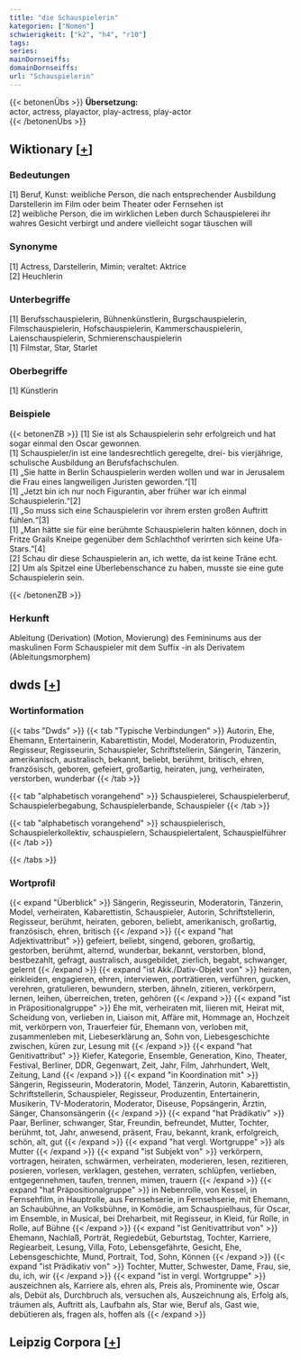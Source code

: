 ```yaml
---
title: "die Schauspielerin"
kategorien: ["Nomen"]
schwierigkeit: ["k2", "h4", "r10"]
tags:
series:
mainDornseiffs:
domainDornseiffs:
url: "Schauspielerin"
---
```


{{< betonenÜbs >}}
**Übersetzung:**  
actor, actress, playactor, play-actress, play-actor  
{{< /betonenÜbs >}}

## Wiktionary [[+](https://de.wiktionary.org/wiki/Schauspielerin)]

### Bedeutungen
[1] Beruf, Kunst: weibliche Person, die nach entsprechender Ausbildung Darstellerin im Film oder beim Theater oder Fernsehen ist  
[2] weibliche Person, die im wirklichen Leben durch Schauspielerei ihr wahres Gesicht verbirgt und andere vielleicht sogar täuschen will  

### Synonyme
[1] Actress, Darstellerin, Mimin; veraltet: Aktrice  
[2] Heuchlerin  

### Unterbegriffe
[1] Berufsschauspielerin, Bühnenkünstlerin, Burgschauspielerin, Filmschauspielerin, Hofschauspielerin, Kammerschauspielerin, Laienschauspielerin, Schmierenschauspielerin  
[1] Filmstar, Star, Starlet  

### Oberbegriffe
[1] Künstlerin  

### Beispiele
{{< betonenZB >}}
[1] Sie ist als Schauspielerin sehr erfolgreich und hat sogar einmal den Oscar gewonnen.  
[1] Schauspieler/in ist eine landesrechtlich geregelte, drei- bis vierjährige, schulische Ausbildung an Berufsfachschulen.  
[1] „Sie hatte in Berlin Schauspielerin werden wollen und war in Jerusalem die Frau eines langweiligen Juristen geworden.“[1]  
[1] „Jetzt bin ich nur noch Figurantin, aber früher war ich einmal Schauspielerin.“[2]  
[1] „So muss sich eine Schauspielerin vor ihrem ersten großen Auftritt fühlen.“[3]  
[1] „Man hätte sie für eine berühmte Schauspielerin halten können, doch in Fritze Grails Kneipe gegenüber dem Schlachthof verirrten sich keine Ufa-Stars.“[4]  
[2] Schau dir diese Schauspielerin an, ich wette, da ist keine Träne echt.  
[2] Um als Spitzel eine Überlebenschance zu haben, musste sie eine gute Schauspielerin sein.  

{{< /betonenZB >}}
### Herkunft
Ableitung (Derivation) (Motion, Movierung) des Femininums aus der maskulinen Form Schauspieler mit dem Suffix -in als Derivatem (Ableitungsmorphem)  



## dwds [[+](https://www.dwds.de/wb/Schauspielerin)]

### Wortinformation
{{< tabs "Dwds" >}}
{{< tab "Typische Verbindungen" >}}
Autorin, Ehe, Ehemann, Entertainerin, Kabarettistin, Model, Moderatorin, Produzentin, Regisseur, Regisseurin, Schauspieler, Schriftstellerin, Sängerin, Tänzerin, amerikanisch, australisch, bekannt, beliebt, berühmt, britisch, ehren, französisch, geboren, gefeiert, großartig, heiraten, jung, verheiraten, verstorben, wunderbar
{{< /tab >}}

{{< tab "alphabetisch vorangehend" >}}
Schauspielerei, Schauspielerberuf, Schauspielerbegabung, Schauspielerbande, Schauspieler
{{< /tab >}}

{{< tab "alphabetisch vorangehend" >}}
schauspielerisch, Schauspielerkollektiv, schauspielern, Schauspielertalent, Schauspielführer
{{< /tab >}}

{{< /tabs >}}

### Wortprofil
{{< expand "Überblick" >}} Sängerin, Regisseurin, Moderatorin, Tänzerin, Model, verheiraten, Kabarettistin, Schauspieler, Autorin, Schriftstellerin, Regisseur, berühmt, heiraten, geboren, beliebt, amerikanisch, großartig, französisch, ehren, britisch {{< /expand >}}
{{< expand "hat Adjektivattribut" >}} gefeiert, beliebt, singend, geboren, großartig, gestorben, berühmt, alternd, wunderbar, bekannt, verstorben, blond, bestbezahlt, gefragt, australisch, ausgebildet, zierlich, begabt, schwanger, gelernt {{< /expand >}}
{{< expand "ist Akk./Dativ-Objekt von" >}} heiraten, einkleiden, engagieren, ehren, interviewen, porträtieren, verführen, gucken, verehren, gratulieren, bewundern, sterben, ähneln, zitieren, verkörpern, lernen, leihen, überreichen, treten, gehören {{< /expand >}}
{{< expand "ist in Präpositionalgruppe" >}} Ehe mit, verheiraten mit, liieren mit, Heirat mit, Scheidung von, verlieben in, Liaison mit, Affäre mit, Hommage an, Hochzeit mit, verkörpern von, Trauerfeier für, Ehemann von, verloben mit, zusammenleben mit, Liebeserklärung an, Sohn von, Liebesgeschichte zwischen, küren zur, Lesung mit {{< /expand >}}
{{< expand "hat Genitivattribut" >}} Kiefer, Kategorie, Ensemble, Generation, Kino, Theater, Festival, Berliner, DDR, Gegenwart, Zeit, Jahr, Film, Jahrhundert, Welt, Zeitung, Land {{< /expand >}}
{{< expand "in Koordination mit" >}} Sängerin, Regisseurin, Moderatorin, Model, Tänzerin, Autorin, Kabarettistin, Schriftstellerin, Schauspieler, Regisseur, Produzentin, Entertainerin, Musikerin, TV-Moderatorin, Moderator, Diseuse, Popsängerin, Ärztin, Sänger, Chansonsängerin {{< /expand >}}
{{< expand "hat Prädikativ" >}} Paar, Berliner, schwanger, Star, Freundin, befreundet, Mutter, Tochter, berühmt, tot, Jahr, anwesend, präsent, Frau, bekannt, krank, erfolgreich, schön, alt, gut {{< /expand >}}
{{< expand "hat vergl. Wortgruppe" >}} als Mutter {{< /expand >}}
{{< expand "ist Subjekt von" >}} verkörpern, vortragen, heiraten, schwärmen, verheiraten, moderieren, lesen, rezitieren, posieren, vorlesen, verklagen, gestehen, verraten, schlüpfen, verlieben, entgegennehmen, taufen, trennen, mimen, trauern {{< /expand >}}
{{< expand "hat Präpositionalgruppe" >}} in Nebenrolle, von Kessel, in Fernsehfilm, in Hauptrolle, aus Fernsehserie, in Fernsehserie, mit Ehemann, an Schaubühne, an Volksbühne, in Komödie, am Schauspielhaus, für Oscar, im Ensemble, in Musical, bei Dreharbeit, mit Regisseur, in Kleid, für Rolle, in Rolle, auf Bühne {{< /expand >}}
{{< expand "ist Genitivattribut von" >}} Ehemann, Nachlaß, Porträt, Regiedebüt, Geburtstag, Tochter, Karriere, Regiearbeit, Lesung, Villa, Foto, Lebensgefährte, Gesicht, Ehe, Lebensgeschichte, Mund, Portrait, Tod, Sohn, Können {{< /expand >}}
{{< expand "ist Prädikativ von" >}} Tochter, Mutter, Schwester, Dame, Frau, sie, du, ich, wir {{< /expand >}}
{{< expand "ist in vergl. Wortgruppe" >}} auszeichnen als, Karriere als, ehren als, Preis als, Prominente wie, Oscar als, Debüt als, Durchbruch als, versuchen als, Auszeichnung als, Erfolg als, träumen als, Auftritt als, Laufbahn als, Star wie, Beruf als, Gast wie, debütieren als, fragen als, hoffen als {{< /expand >}}

## Leipzig Corpora [[+](https://corpora.uni-leipzig.de/en/res?word=Schauspielerin&corpusId=deu_newscrawl-public_2018)]

